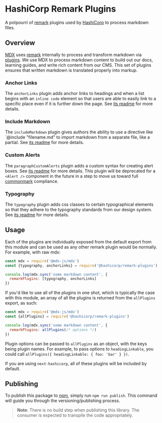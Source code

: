 # HashiCorp Remark Plugins

A potpourri of [remark](https://github.com/remarkjs/remark) plugins used by [HashiCorp](https://www.hashicorp.com/) to process markdown files.

## Overview

[MDX](https://mdxjs.com) uses [remark](https://github.com/remarkjs/remark) internally to process and transform markdown via [plugins](https://github.com/remarkjs/remark/blob/master/doc/plugins.md#list-of-plugins). We use MDX to process markdown content to build out our docs, learning guides, and write rich content from our CMS. This set of plugins ensures that written markdown is translated properly into markup.

### Anchor Links

The `anchorLinks` plugin adds anchor links to headings and when a list begins with an `inline code` element so that users are able to easily link to a specific place even if it is further down the page. See [its readme](plugins/anchor-links/README.md) for more details.

### Include Markdown

The `includeMarkdown` plugin gives authors the ability to use a directive like `@include "filename.md" to import markdown from a separate file, like a partial. See [its readme](plugins/include-markdown/README.md) for more details.

### Custom Alerts

The `paragraphCustomAlerts` plugin adds a custom syntax for creating alert boxes. See [its readme](plugins/inline-code-linkable/README.md) for more details. This plugin will be deprecated for a `<Alert />` component in the future in a step to move us toward full [commonmark](https://commonmark.org/) compliance.

### Typography

The `typography` plugin adds css classes to certain typographical elements so that they adhere to the typography standards from our design system. See [its readme](plugins/inline-code-linkable/README.md) for more details.

## Usage

Each of the plugins are individually exposed from the default export from this module and can be used as any other remark plugin would be normally. For example, with raw mdx:

```js
const mdx = require('@mdx-js/mdx')
const {typography, anchorLinks} = require('@hashicorp/remark-plugins')

console.log(mdx.sync('some markdown content', {
  remarkPlugins: [typography, anchorLinks]
})
```

If you'd like to use all of the plugins in one shot, which is typically the case with this module, an array of all the plugins is returned from the `allPlugins` export, as such:

```js
const mdx = require('@mdx-js/mdx')
const {allPlugins} = require('@hashicorp/remark-plugins')

console.log(mdx.sync('some markdown content', {
  remarkPlugins: allPlugins(/* options */)
})
```

Plugin options can be passed to `allPlugins` as an object, with the keys being plugin names. For example, to pass options to `headingLinkable`, you could call `allPlugins({ headingLinkable: { foo: 'bar' } })`.

If you are using `next-hashicorp`, all of these plugins will be included by default.

## Publishing

To publish this package to [npm](https://www.npmjs.com/package/@hashicorp/remark-plugins), simply run `npm run publish`. This command will guide you through the versioning/publishing process.

> **Note**: There is no build step when publishing this library. The consumer is expected to transpile the code appropriately.

